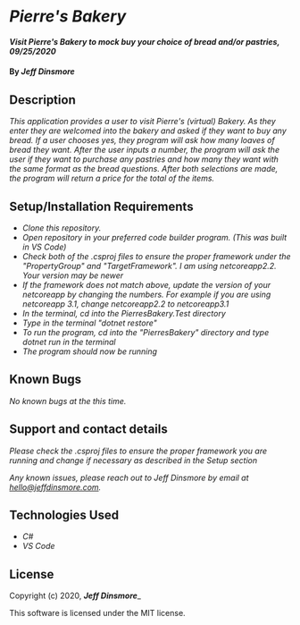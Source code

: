 # _Pierre's Bakery_

#### _Visit Pierre's Bakery to mock buy your choice of bread and/or pastries, 09/25/2020_

#### By _Jeff Dinsmore_

## Description

_This application provides a user to visit Pierre's (virtual) Bakery. As they enter they are welcomed into the bakery and asked if they want to buy any bread. If a user chooses yes, they program will ask how many loaves of bread they want. After the user inputs a number, the program will ask the user if they want to purchase any pastries and how many they want with the same format as the bread questions. After both selections are made, the program will return a price for the total of the items._

## Setup/Installation Requirements

* _Clone this repository._
* _Open repository in your preferred code builder program. (This was built in VS Code)_
* _Check both of the .csproj files to ensure the proper framework under the "PropertyGroup" and "TargetFramework". I am using netcoreapp2.2. Your version may be newer_
* _If the framework does not match above, update the version of your netcoreapp by changing the numbers. For example if you are using netcoreapp 3.1, change netcoreapp2.2 to netcoreapp3.1_
* _In the terminal, cd into the PierresBakery.Test directory_
* _Type in the terminal "dotnet restore"_
* _To run the program, cd into the "PierresBakery" directory and type dotnet run in the terminal_
* _The program should now be running_

## Known Bugs

_No known bugs at the this time._

## Support and contact details

_Please check the .csproj files to ensure the proper framework you are running and change if necessary as described in the Setup section_

_Any known issues, please reach out to Jeff Dinsmore by email at hello@jeffdinsmore.com._

## Technologies Used

* _C#_
* _VS Code_

## License

Copyright (c) 2020, **_Jeff Dinsmore_**_

This software is licensed under the MIT license.